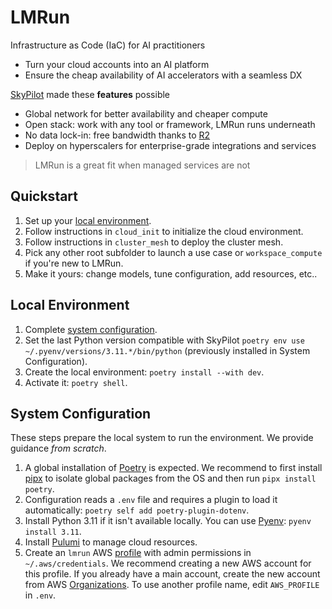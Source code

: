 # LMRun

Infrastructure as Code (IaC) for AI practitioners
- Turn your cloud accounts into an AI platform
- Ensure the cheap availability of AI accelerators with a seamless DX

[SkyPilot](https://github.com/skypilot-org/skypilot) made these **features** possible
- Global network for better availability and cheaper compute
- Open stack: work with any tool or framework, LMRun runs underneath
- No data lock-in: free bandwidth thanks to [R2](https://www.cloudflare.com/developer-platform/products/r2/)
- Deploy on hyperscalers for enterprise-grade integrations and services

> LMRun is a great fit when managed services are not

## Quickstart
1. Set up your [local environment](#local-environment).
2. Follow instructions in `cloud_init` to initialize the cloud environment.
3. Follow instructions in `cluster_mesh` to deploy the cluster mesh.
4. Pick any other root subfolder to launch a use case or `workspace_compute` if you're new to LMRun. 
5. Make it yours: change models, tune configuration, add resources, etc..

## Local Environment
1. Complete [system configuration](#system-configuration).
2. Set the last Python version compatible with SkyPilot `poetry env use ~/.pyenv/versions/3.11.*/bin/python` (previously installed in System Configuration).
3. Create the local environment: `poetry install --with dev`.
4. Activate it: `poetry shell`.

## System Configuration
These steps prepare the local system to run the environment. We provide guidance *from scratch*.
1. A global installation of [Poetry](https://python-poetry.org) is expected. We recommend to first install [pipx](https://pipx.pypa.io/stable/) to isolate global packages from the OS and then run `pipx install poetry`.
2. Configuration reads a `.env` file and requires a plugin to load it automatically: `poetry self add poetry-plugin-dotenv`.
3. Install Python 3.11 if it isn't available locally. You can use [Pyenv](https://github.com/pyenv/pyenv?tab=readme-ov-file#installation): `pyenv install 3.11`.
4. Install [Pulumi](https://www.pulumi.com/docs/install/) to manage cloud resources.
5. Create an `lmrun` AWS [profile](https://docs.aws.amazon.com/cli/v1/userguide/cli-configure-files.html) with admin permissions in `~/.aws/credentials`. We recommend creating a new AWS account for this profile. If you already have a main account, create the new account from AWS [Organizations](https://docs.aws.amazon.com/organizations/latest/userguide/orgs_introduction.html). To use another profile name, edit `AWS_PROFILE` in `.env`.

